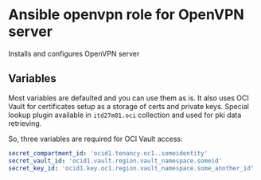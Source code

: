 # Ansible openvpn role for OpenVPN server

Installs and configures OpenVPN server

## Variables

Most variables are defaulted and you can use them as is. It also uses OCI Vault for certificates setup as a storage of certs and
private keys. Special lookup plugin available in `itd27m01.oci` collection and
used for pki data retrieving.

So, three variables are required for OCI Vault access:

```yaml
secret_compartment_id: 'ocid1.tenancy.oc1..someidentity'
secret_vault_id: 'ocid1.vault.region.vault_namespace.someid'
secret_key_id: 'ocid1.key.oc1.region.vault_namespace.some_another_id'
```